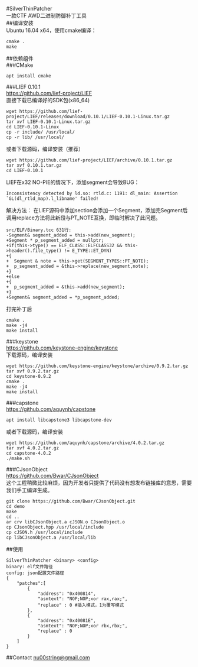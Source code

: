 #SilverThinPatcher  
一款CTF AWD二进制防御补丁工具  
##编译安装  
Ubuntu 16.04 x64，使用cmake编译：
```
cmake .
make
```
##依赖组件  
###CMake  
```
apt install cmake
```
###LIEF 0.10.1  
https://github.com/lief-project/LIEF  
直接下载已编译好的SDK包(x86_64)  
```
wget https://github.com/lief-project/LIEF/releases/download/0.10.1/LIEF-0.10.1-Linux.tar.gz
tar xvf LIEF-0.10.1-Linux.tar.gz
cd LIEF-0.10.1-Linux
cp -r include/ /usr/local/
cp -r lib/ /usr/local/
```
或者下载源码，编译安装（推荐）  
```
wget https://github.com/lief-project/LIEF/archive/0.10.1.tar.gz
tar xvf 0.10.1.tar.gz
cd LIEF-0.10.1
```
LIEF在x32 NO-PIE的情况下，添加segment会导致BUG：
```
Inconsistency detected by ld.so: rtld.c: 1191: dl_main: Assertion `GL(dl_rtld_map).l_libname' failed!
```
解决方法：
在LIEF源码中添加section会添加一个Segment，添加完Segment后调用replace方法将此新段与PT_NOTE互换，即临时解决了此问题。
```
src/ELF/Binary.tcc 631行:
-Segment& segment_added = this->add(new_segment);
+Segment * p_segment_added = nullptr;
+if(this->type() == ELF_CLASS::ELFCLASS32 && this->header().file_type() != E_TYPE::ET_DYN)
+{
+  Segment & note = this->get(SEGMENT_TYPES::PT_NOTE);
+  p_segment_added = &this->replace(new_segment,note);
+}
+else
+{
+  p_segment_added = &this->add(new_segment);
+}
+Segment& segment_added = *p_segment_added;
```
打完补丁后
```
cmake .
make -j4
make install
```
###keystone  
https://github.com/keystone-engine/keystone  
下载源码，编译安装
```
wget https://github.com/keystone-engine/keystone/archive/0.9.2.tar.gz
tar xvf 0.9.2.tar.gz
cd keystone-0.9.2
cmake .
make -j4
make install
```
###capstone  
https://github.com/aquynh/capstone  
```
apt install libcapstone3 libcapstone-dev
```
或者下载源码，编译安装
```
wget https://github.com/aquynh/capstone/archive/4.0.2.tar.gz
tar xvf 4.0.2.tar.gz
cd capstone-4.0.2
./make.sh
```
###CJsonObject  
https://github.com/Bwar/CJsonObject  
这个工程稍微比较麻烦，因为开发者只提供了代码没有想发布链接库的意思，需要我们手工编译生成。
```
git clone https://github.com/Bwar/CJsonObject.git
cd demo
make
cd ..
ar crv libCJsonObject.a cJSON.o CJsonObject.o
cp CJsonObject.hpp /usr/local/include
cp cJSON.h /usr/local/include
cp libCJsonObject.a /usr/local/lib
```
##使用
```
SilverThinPatcher <binary> <config>
binary: elf文件路径  
config: json配置文件路径
{
    "patches":[
        {
            "address": "0x400814",
            "asmtext": "NOP;NOP;xor rax,rax;",
            "replace" : 0 #插入模式，1为覆写模式
        },
        {
            "address": "0x40081E",
            "asmtext": "NOP;NOP;xor rbx,rbx;",
            "replace" : 0
        }
    ]
}
```
##Contact
nu00string@gmail.com
